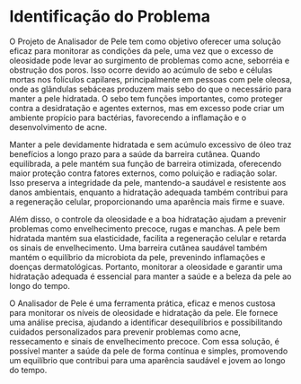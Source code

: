 # Identificação do Problema

O Projeto de Analisador de Pele tem como objetivo oferecer uma solução eficaz para monitorar as condições da pele, uma vez que o excesso de oleosidade pode levar ao surgimento de problemas como acne, seborréia e obstrução dos poros. Isso ocorre devido ao acúmulo de sebo e células mortas nos folículos capilares, principalmente em pessoas com pele oleosa, onde as glândulas sebáceas produzem mais sebo do que o necessário para manter a pele hidratada. O sebo tem funções importantes, como proteger contra a desidratação e agentes externos, mas em excesso pode criar um ambiente propício para bactérias, favorecendo a inflamação e o desenvolvimento de acne.

Manter a pele devidamente hidratada e sem acúmulo excessivo de óleo traz benefícios a longo prazo para a saúde da barreira cutânea. Quando equilibrada, a pele mantém sua função de barreira otimizada, oferecendo maior proteção contra fatores externos, como poluição e radiação solar. Isso preserva a integridade da pele, mantendo-a saudável e resistente aos danos ambientais, enquanto a hidratação adequada também contribui para a regeneração celular, proporcionando uma aparência mais firme e suave.

Além disso, o controle da oleosidade e a boa hidratação ajudam a prevenir problemas como envelhecimento precoce, rugas e manchas. A pele bem hidratada mantém sua elasticidade, facilita a regeneração celular e retarda os sinais de envelhecimento. Uma barreira cutânea saudável também mantém o equilíbrio da microbiota da pele, prevenindo inflamações e doenças dermatológicas. Portanto, monitorar a oleosidade e garantir uma hidratação adequada é essencial para manter a saúde e a beleza da pele ao longo do tempo.

O Analisador de Pele é uma ferramenta prática, eficaz e menos custosa para monitorar os níveis de oleosidade e hidratação da pele. Ele fornece uma análise precisa, ajudando a identificar desequilíbrios e possibilitando cuidados personalizados para prevenir problemas como acne, ressecamento e sinais de envelhecimento precoce. Com essa solução, é possível manter a saúde da pele de forma contínua e simples, promovendo um equilíbrio que contribui para uma aparência saudável e jovem ao longo do tempo.
